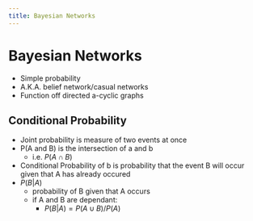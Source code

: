 ```yaml
---
title: Bayesian Networks
---
```




# Bayesian Networks

- Simple probability
- A.K.A. belief network/casual networks
- Function off directed a-cyclic graphs

## Conditional Probability
- Joint probability is measure of two events at once
- P(A and B) is the intersection of a and b
  - i.e. $P(A \cap B)$
- Conditional Probability of b is probability that the event B will occur given that A has already occured
- $P(B|A)$
  - probability of B given that A occurs
  - if A and B are dependant:
    - $P(B|A) = P(A \cup B) / P(A)$

  
